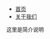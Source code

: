 <ul>
	<li><a href="/lifeblog">首页</a></li>
	<li><a href="/lifeblog/about">关于我们</a></li>
</ul>
这里是简介说明
<script>
var btn=document.querySelector('.fork');
btn.innerHTML="<strong>欢迎来到前端攻城狮城堡</strong>";
btn.style.display='block';
btn.href='https://llylife.github.io/lifeblog/';
setTimeout(function(){
document.querySelector('footer').innerHTML="CopyRight(@)2017"
},200)
</script>
